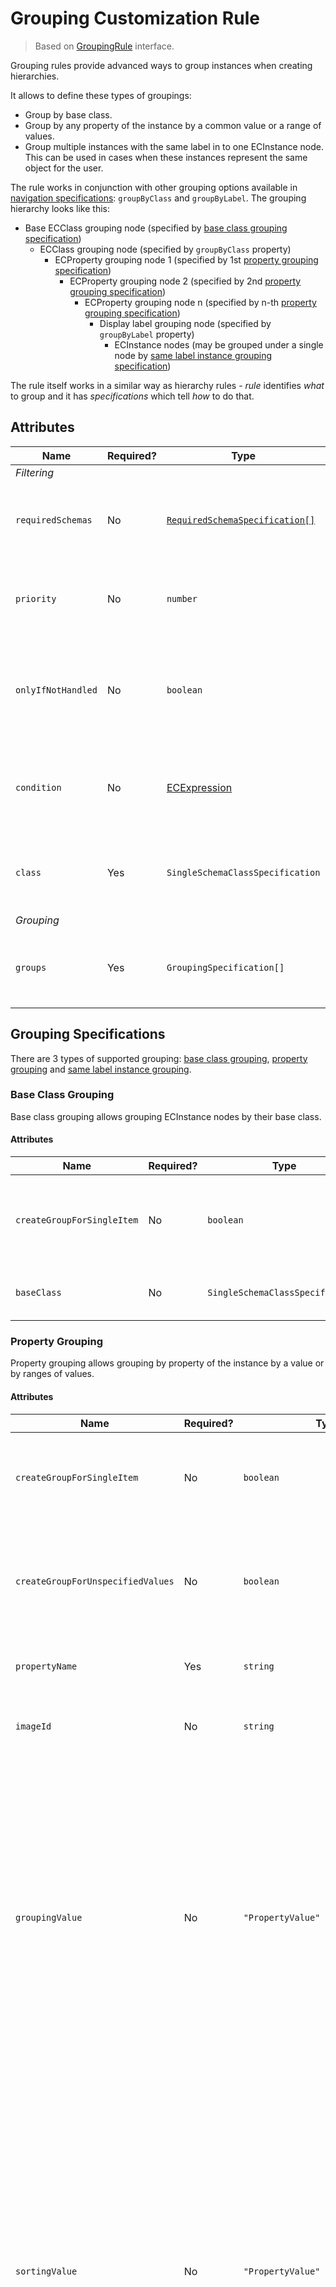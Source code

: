 # Grouping Customization Rule

> Based on [GroupingRule]($presentation-common) interface.

Grouping rules provide advanced ways to group instances when creating hierarchies.

It allows to define these types of groupings:

- Group by base class.
- Group by any property of the instance by a common value or a range of values.
- Group multiple instances with the same label in to one ECInstance node. This can be used in cases when these instances represent the same object for the user.

The rule works in conjunction with other grouping options available in [navigation specifications](./index.md#specifications): `groupByClass` and `groupByLabel`. The grouping hierarchy looks like this:

- Base ECClass grouping node (specified by [base class grouping specification](#base-class-grouping))
  - ECClass grouping node (specified by `groupByClass` property)
    - ECProperty grouping node 1 (specified by 1st [property grouping specification](#property-grouping))
      - ECProperty grouping node 2 (specified by 2nd [property grouping specification](#property-grouping))
        - ECProperty grouping node n (specified by n-th [property grouping specification](#property-grouping))
          - Display label grouping node (specified by `groupByLabel` property)
            - ECInstance nodes (may be grouped under a single node by [same label instance grouping specification](#same-label-instance-grouping))

The rule itself works in a similar way as hierarchy rules - *rule* identifies *what* to group and it has *specifications* which tell *how*
to do that.

## Attributes

Name | Required? | Type | Default | Meaning
-|-|-|-|-
*Filtering* |
`requiredSchemas` | No | [`RequiredSchemaSpecification[]`](../SchemaRequirements.md) | `[]` | Specifications that define schema requirements for the rule to take effect.
`priority` | No | `number` | `1000` | Defines the order in which presentation rules are evaluated.
`onlyIfNotHandled` | No | `boolean` | `false` | Should this rule be ignored if there is already an existing rule with a higher priority.
`condition` | No | [ECExpression](./ECExpressions.md#rule-condition) |`""` | Defines a condition for the rule, which needs to be met in order to execute it.
`class` | Yes | `SingleSchemaClassSpecification` | | Specification of ECClass which should be grouped using this rule.
*Grouping* |
`groups` | Yes | `GroupingSpecification[]` | | Specifications of grouping which should be applied to matching ECInstances.

## Grouping Specifications

There are 3 types of supported grouping: [base class grouping](#base-class-grouping), [property grouping](#property-grouping) and [same label instance grouping](#same-label-instance-grouping).

### Base Class Grouping

Base class grouping allows grouping ECInstance nodes by their base class.

#### Attributes

Name | Required? | Type | Default | Meaning
-|-|-|-|-
`createGroupForSingleItem` | No | `boolean` | `false` | Should the grouping node be created if there is only one item in that group.
`baseClass` | No | `SingleSchemaClassSpecification` | Rule's `class` | Specification of the base ECClass to group by.

### Property Grouping

Property grouping allows grouping by property of the instance by a value or by ranges of values.

#### Attributes

Name | Required? | Type | Default | Meaning
-|-|-|-|-
`createGroupForSingleItem` | No | `boolean` | `false` | Should the grouping node be created if there is only one item in that group.
`createGroupForUnspecifiedValues` | No | `boolean` | `true` | Should a separate grouping node be created for nodes whose grouping value is not set.
`propertyName` | Yes | `string` | | Name of the ECProperty which is used for grouping.
`imageId` | No | `string` | `""` | ID of an image to use for the grouping node.
`groupingValue` | No | `"PropertyValue" \| "DisplayLabel"` | `"DisplayLabel"` | Should the instances be grouped on display label or the grouping property value. **Note:** Grouping by property value is required if the display label is overridden to display grouped instances count. **Warning:** Grouping by label and sorting by property value is not possible.
`sortingValue` | No | `"PropertyValue" \| "DisplayLabel"` | `"DisplayLabel"` | Should the nodes be sorted by display label or the grouping property value. In most cases the result is the same, unless [LabelOverride]($presentation-common) rule is used to change the display label. **Note:** Sorting by property value only makes sense when instances are grouped by property value as well. **Warning:** Grouping by label and sorting by property value is not possible.
`ranges` | No | [`PropertyRangeGroupSpecification[]`](#propertyrangegroupspecification-attributes) | `[]` | Ranges into which the grouping values are divided. Instances are grouped by value if no ranges are specified.

#### PropertyRangeGroupSpecification Attributes

Name | Required? | Type | Default | Meaning
-|-|-|-|-
`imageId` | No | `string` | `imageId` of the [property group specification](#property-grouping) | ID of an image to use for the grouping node.
`label` | No | `string` | `"{from value} - {to value}"` | Grouping node label. May be [localized](../Localization.md).
`fromValue` | Yes | `string` | | Value that defines the range start (inclusive)
`toValue` | Yes | `string` | | Value that defines the range end (inclusive)

### Same Label Instance Grouping

Allows grouping multiple instances with the same label into one ECInstance node. Similar to display label grouping, but instead of showing a grouping node with multiple grouped nodes, it shows a single ECInstances node which represents multiple ECInstances.

#### Attributes

Name | Required? | Type | Default | Meaning
-|-|-|-|-
`applicationStage` | No | `SameLabelInstanceGroupApplicationStage` | `"Query"` | Stage of hierarchy creation at which the rule is applied.

## Example

```JSON
{
  "ruleType": "Grouping",
  "priority": 999,
  "requiredSchemas": [{ "name": "MySchema", "minVersion": "1.2.3" }],
  "class": { "schemaName": "MySchema", "className": "MyClass" },
  "groups": [{
    "specType": "Property",
    "propertyName": "MyProperty",
    "imageId": "MyImage",
    "createGroupForSingleItem": true,
    "createGroupForUnspecifiedValues": false
  }]
}
```
